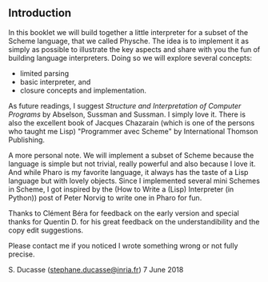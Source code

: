 ## IntroductionIn this booklet we will build together a little interpreter for a subset of the Scheme language, that we called Physche. The idea is to implement it as simply as possible to illustrate the key aspects and share with you the fun of building language interpreters.Doing so we will explore several concepts: - limited parsing- basic interpreter, and  - closure concepts and implementation.As future readings, I suggest _Structure and Interpretation of Computer Programs_ by Abselson, Sussman and Sussman. I simply love it. There is also the excellent book of Jacques Chazarain \(which is one of the persons who taught me Lisp\) "Programmer avec Scheme" by International Thomson Publishing.A more personal note. We will implement a subset of Scheme because the language is simple but not trivial, really powerful and also because I love it. And while Pharo is my favorite language, it always has the taste of a Lisp language but with lovely objects. Since I implemented several mini Schemes in Scheme, I got inspired by the \(How to Write a \(Lisp\) Interpreter \(in Python\)\) post of Peter Norvig to write one in Pharo for fun. Thanks to Clément Béra for feedback on the early version and special thanks for Quentin D. for his great feedback on the understandibility and the copy edit suggestions.Please contact me if you noticed I wrote something wrong or not fully precise. S. Ducasse \(stephane.ducasse@inria.fr\)7 June 2018<!inputFile|path=Chapters/Scheme.md!>